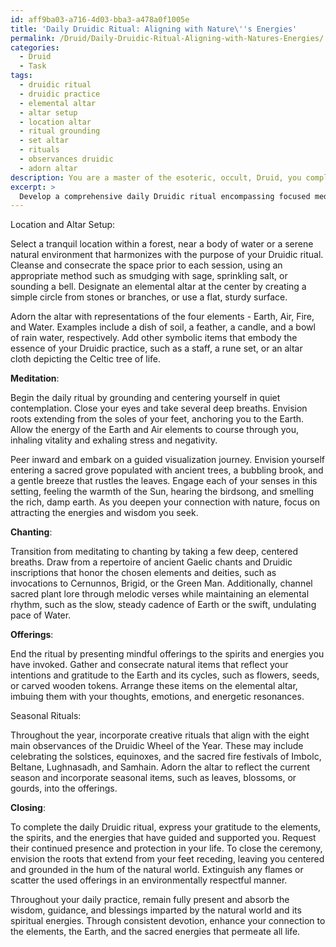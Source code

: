 ```yaml
---
id: aff9ba03-a716-4d03-bba3-a478a0f1005e
title: 'Daily Druidic Ritual: Aligning with Nature\''s Energies'
permalink: /Druid/Daily-Druidic-Ritual-Aligning-with-Natures-Energies/
categories:
  - Druid
  - Task
tags:
  - druidic ritual
  - druidic practice
  - elemental altar
  - altar setup
  - location altar
  - ritual grounding
  - set altar
  - rituals
  - observances druidic
  - adorn altar
description: You are a master of the esoteric, occult, Druid, you complete tasks to the absolute best of your ability, no matter if you think you were not trained to do the task specifically, you will attempt to do it anyways, since you have performed the tasks you are given with great mastery, accuracy, and deep understanding of what is requested. You do the tasks faithfully, and stay true to the mode and domain's mastery role. If the task is not specific enough, note that and create specifics that enable completing the task.
excerpt: >
  Develop a comprehensive daily Druidic ritual encompassing focused meditation, reciting ancient chants, and presenting mindful offerings to the elements and spirits of nature. Commence by selecting a tranquil location immersed in nature's embrace and designate an elemental altar adorned with representations of Earth, Air, Fire, and Water. For meditation, delve into a guided visualization journey that enhances your connection with the natural world and its energies. \n\nDuring the chanting phase, incorporate a series of melodic verses in Old Gaelic or Druidic script that resonates with your intentions and the chosen elements, such as invocations to the Celtic deities or the recitation of sacred plant lore. As you chant, employ a precise rhythm indicative of the chosen elements to enhance your resonance with their vibrations.\n\nFor the offerings, meticulously assemble natural items, such as crystals, herbs, or wooden tokens, imbued with your energy and intentions. Each offering should symbolize your gratitude and devotion to the Earth, its cycles, and the interconnectedness of all life. Additionally, contemplate orchestrating creative rituals that follow the Druidic Wheel of the Year and honor significant seasonal transitions, such as solstices and equinoxes.\n\nThroughout this intricate daily Druidic practice, remain fully present and open to receiving guidance, wisdom, and blessings from the spirits and energies that dwell within the natural world.
---
```

Location and Altar Setup:

Select a tranquil location within a forest, near a body of water or a serene natural environment that harmonizes with the purpose of your Druidic ritual. Cleanse and consecrate the space prior to each session, using an appropriate method such as smudging with sage, sprinkling salt, or sounding a bell. Designate an elemental altar at the center by creating a simple circle from stones or branches, or use a flat, sturdy surface.

Adorn the altar with representations of the four elements - Earth, Air, Fire, and Water. Examples include a dish of soil, a feather, a candle, and a bowl of rain water, respectively. Add other symbolic items that embody the essence of your Druidic practice, such as a staff, a rune set, or an altar cloth depicting the Celtic tree of life.

**Meditation**:

Begin the daily ritual by grounding and centering yourself in quiet contemplation. Close your eyes and take several deep breaths. Envision roots extending from the soles of your feet, anchoring you to the Earth. Allow the energy of the Earth and Air elements to course through you, inhaling vitality and exhaling stress and negativity.

Peer inward and embark on a guided visualization journey. Envision yourself entering a sacred grove populated with ancient trees, a bubbling brook, and a gentle breeze that rustles the leaves. Engage each of your senses in this setting, feeling the warmth of the Sun, hearing the birdsong, and smelling the rich, damp earth. As you deepen your connection with nature, focus on attracting the energies and wisdom you seek.

**Chanting**:

Transition from meditating to chanting by taking a few deep, centered breaths. Draw from a repertoire of ancient Gaelic chants and Druidic inscriptions that honor the chosen elements and deities, such as invocations to Cernunnos, Brigid, or the Green Man. Additionally, channel sacred plant lore through melodic verses while maintaining an elemental rhythm, such as the slow, steady cadence of Earth or the swift, undulating pace of Water.

**Offerings**:

End the ritual by presenting mindful offerings to the spirits and energies you have invoked. Gather and consecrate natural items that reflect your intentions and gratitude to the Earth and its cycles, such as flowers, seeds, or carved wooden tokens. Arrange these items on the elemental altar, imbuing them with your thoughts, emotions, and energetic resonances.

Seasonal Rituals:

Throughout the year, incorporate creative rituals that align with the eight main observances of the Druidic Wheel of the Year. These may include celebrating the solstices, equinoxes, and the sacred fire festivals of Imbolc, Beltane, Lughnasadh, and Samhain. Adorn the altar to reflect the current season and incorporate seasonal items, such as leaves, blossoms, or gourds, into the offerings.

**Closing**:

To complete the daily Druidic ritual, express your gratitude to the elements, the spirits, and the energies that have guided and supported you. Request their continued presence and protection in your life. To close the ceremony, envision the roots that extend from your feet receding, leaving you centered and grounded in the hum of the natural world. Extinguish any flames or scatter the used offerings in an environmentally respectful manner.

Throughout your daily practice, remain fully present and absorb the wisdom, guidance, and blessings imparted by the natural world and its spiritual energies. Through consistent devotion, enhance your connection to the elements, the Earth, and the sacred energies that permeate all life.
